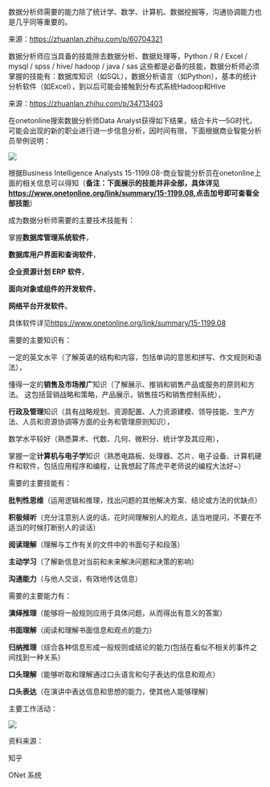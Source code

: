 数据分析师需要的能力除了统计学、数学、计算机、数据挖掘等，沟通协调能力也是几乎同等重要的。

来源：<https://zhuanlan.zhihu.com/p/60704321>

数据分析师应当具备的技能除去数据分析、数据处理等，Python / R / Excel / mysql / spss / hive/ hadoop / java / sas 这些都是必备的技能，数据分析师必须掌握的技能有：数据库知识（如SQL），数据分析语言（如Python），基本的统计分析软件（如Excel），到以后可能会接触到分布式系统Hadoop和Hive

来源：<https://zhuanlan.zhihu.com/p/34713403>



在onetonline搜索数据分析师Data Analyst获得如下结果，结合卡片—5G时代，可能会出现的新的职业进行进一步信息分析，因时间有限，下面根据商业智能分析员举例说明：

![](https://i.loli.net/2019/06/30/5d1857e9bde7566330.png)

根据Business Intelligence Analysts 15-1199.08-商业智能分析员在onetonline上面的相关信息可以得知（**备注：下面展示的技能并非全部，具体详见<https://www.onetonline.org/link/summary/15-1199.08>,点击加号即可查看全部技能**）

成为数据分析师需要的主要技术技能有：

掌握**数据库管理系统软件**， 

**数据库用户界面和查询软件**，

**企业资源计划 ERP 软件**，

**面向对象或组件的开发软件**，

**网络平台开发软件**。

具体软件详见<https://www.onetonline.org/link/summary/15-1199.08>

需要的主要知识有：

一定的英文水平（了解英语的结构和内容，包括单词的意思和拼写、作文规则和语法），

懂得一定的**销售及市场推广**知识（了解展示、推销和销售产品或服务的原则和方法。 这包括营销战略和策略，产品展示，销售技巧和销售控制系统），

 **行政及管理**知识（具有战略规划、资源配置、人力资源建模、领导技能、生产方法、人员和资源协调等方面的业务和管理原则知识），

数学水平较好（熟悉算术、代数、几何、微积分、统计学及其应用），

掌握一定**计算机与电子学**知识（熟悉电路板、处理器、芯片、电子设备、计算机硬件和软件，包括应用程序和编程，让我想起了陈虎平老师说的编程大法好~）

需要的主要技能有：

**批判性思维**（运用逻辑和推理，找出问题的其他解决方案、结论或方法的优缺点）

**积极倾听**（充分注意别人说的话，花时间理解别人的观点，适当地提问，不要在不适当的时候打断别人的谈话）

**阅读理解**（理解与工作有关的文件中的书面句子和段落）

**主动学习**（了解新信息对当前和未来解决问题和决策的影响）

**沟通能力**（与他人交谈，有效地传达信息）

需要的主要能力有：

**演绎推理**（能够将一般规则应用于具体问题，从而得出有意义的答案）

**书面理解**（阅读和理解书面信息和观点的能力）

 **归纳推理**（综合各种信息形成一般规则或结论的能力(包括在看似不相关的事件之间找到一种关系）

**口头理解**（能够听取和理解通过口头语言和句子表达的信息和观点）

**口头表达**（在演讲中表达信息和思想的能力，使其他人能够理解）

主要工作活动：

![](https://i.loli.net/2019/06/30/5d1860178549578624.jpg)

资料来源：

知乎

ONet 系统

